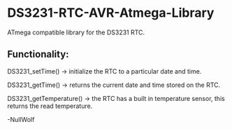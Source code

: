 # DS3231-RTC-AVR-Atmega-Library
ATmega compatible library for the DS3231 RTC.
## Functionality:
DS3231_setTime() -> initialize the RTC to a particular date and time.

DS3231_getTime() -> returns the current date and time stored on the RTC.

DS3231_getTemperature() -> the RTC has a built in temperature sensor, this returns the read temperature.

-NullWolf
